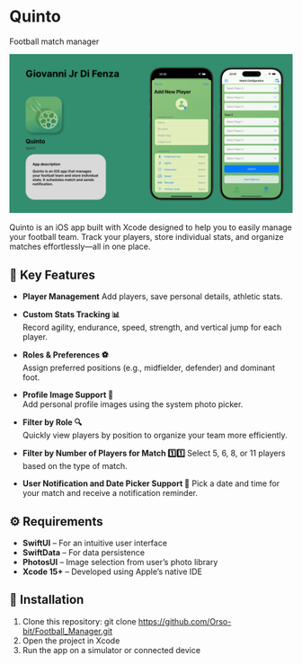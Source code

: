 # Quinto

Football match manager

![App Screenshot](Quinto.png)

Quinto is an iOS app built with Xcode designed to help you to easily manage your football team. Track your players, store individual stats, and organize matches effortlessly—all in one place.

## 🌟 Key Features

- **Player Management**
  Add players, save personal details, athletic stats.

- **Custom Stats Tracking 📊**  
  Record agility, endurance, speed, strength, and vertical jump for each player.

- **Roles & Preferences ⚽**  
  Assign preferred positions (e.g., midfielder, defender) and dominant foot.

- **Profile Image Support 👤**  
  Add personal profile images using the system photo picker.

- **Filter by Role 🔍**  
  Quickly view players by position to organize your team more efficiently. 

- **Filter by Number of Players for Match 1️⃣1️⃣**
  Select 5, 6, 8, or 11 players based on the type of match.
  
- **User Notification and Date Picker Support 📅**
  Pick a date and time for your match and receive a notification reminder.

## ⚙️ Requirements

- **SwiftUI** – For an intuitive user interface
- **SwiftData** – For data persistence
- **PhotosUI** – Image selection from user’s photo library
- **Xcode 15+** – Developed using Apple’s native IDE

## 🔧 Installation

1. Clone this repository: git clone <https://github.com/Orso-bit/Football_Manager.git>
2. Open the project in Xcode
3. Run the app on a simulator or connected device
